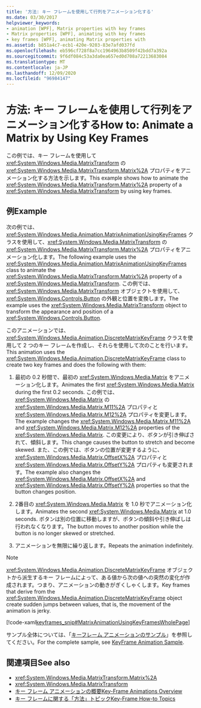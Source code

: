 ```yaml
---
title: '方法: キー フレームを使用して行列をアニメーション化する'
ms.date: 03/30/2017
helpviewer_keywords:
- animation [WPF], Matrix properties with key frames
- Matrix properties [WPF], animating with key frames
- key frames [WPF], animating Matrix properties with
ms.assetid: b851a4c7-ecb1-420e-9203-83e7afd037fd
ms.openlocfilehash: eb596cf728f8a7cc1964963b8509f42bdd7a392a
ms.sourcegitcommit: 9f6df084c53a3da0ea657ed0d708a72213683084
ms.translationtype: MT
ms.contentlocale: ja-JP
ms.lasthandoff: 12/09/2020
ms.locfileid: "96984147"
---
```

# <a name="how-to-animate-a-matrix-by-using-key-frames"></a><span data-ttu-id="8aeb0-102">方法: キー フレームを使用して行列をアニメーション化する</span><span class="sxs-lookup"><span data-stu-id="8aeb0-102">How to: Animate a Matrix by Using Key Frames</span></span>
<span data-ttu-id="8aeb0-103">この例では、キー フレームを使用して <xref:System.Windows.Media.MatrixTransform> の <xref:System.Windows.Media.MatrixTransform.Matrix%2A> プロパティをアニメーション化する方法を示します。</span><span class="sxs-lookup"><span data-stu-id="8aeb0-103">This example shows how to animate the <xref:System.Windows.Media.MatrixTransform.Matrix%2A> property of a <xref:System.Windows.Media.MatrixTransform> by using key frames.</span></span>  
  
## <a name="example"></a><span data-ttu-id="8aeb0-104">例</span><span class="sxs-lookup"><span data-stu-id="8aeb0-104">Example</span></span>  
 <span data-ttu-id="8aeb0-105">次の例では、<xref:System.Windows.Media.Animation.MatrixAnimationUsingKeyFrames> クラスを使用して、<xref:System.Windows.Media.MatrixTransform> の <xref:System.Windows.Media.MatrixTransform.Matrix%2A> プロパティをアニメーション化します。</span><span class="sxs-lookup"><span data-stu-id="8aeb0-105">The following example uses the <xref:System.Windows.Media.Animation.MatrixAnimationUsingKeyFrames> class to animate the <xref:System.Windows.Media.MatrixTransform.Matrix%2A> property of a <xref:System.Windows.Media.MatrixTransform>.</span></span> <span data-ttu-id="8aeb0-106">この例では、<xref:System.Windows.Media.MatrixTransform> オブジェクトを使用して、<xref:System.Windows.Controls.Button> の外観と位置を変換します。</span><span class="sxs-lookup"><span data-stu-id="8aeb0-106">The example uses the <xref:System.Windows.Media.MatrixTransform> object to transform the appearance and position of a <xref:System.Windows.Controls.Button>.</span></span>  
  
 <span data-ttu-id="8aeb0-107">このアニメーションでは、<xref:System.Windows.Media.Animation.DiscreteMatrixKeyFrame> クラスを使用して 2 つのキー フレームを作成し、それらを使用して次のことを行います。</span><span class="sxs-lookup"><span data-stu-id="8aeb0-107">This animation uses the <xref:System.Windows.Media.Animation.DiscreteMatrixKeyFrame> class to create two key frames and does the following with them:</span></span>  
  
1. <span data-ttu-id="8aeb0-108">最初の 0.2 秒間で、最初の <xref:System.Windows.Media.Matrix> をアニメーション化します。</span><span class="sxs-lookup"><span data-stu-id="8aeb0-108">Animates the first <xref:System.Windows.Media.Matrix> during the first 0.2 seconds.</span></span> <span data-ttu-id="8aeb0-109">この例では、<xref:System.Windows.Media.Matrix> の <xref:System.Windows.Media.Matrix.M11%2A> プロパティと <xref:System.Windows.Media.Matrix.M12%2A> プロパティを変更します。</span><span class="sxs-lookup"><span data-stu-id="8aeb0-109">The example changes the <xref:System.Windows.Media.Matrix.M11%2A> and <xref:System.Windows.Media.Matrix.M12%2A> properties of the <xref:System.Windows.Media.Matrix>.</span></span> <span data-ttu-id="8aeb0-110">この変更により、ボタンが引き伸ばされて、傾斜します。</span><span class="sxs-lookup"><span data-stu-id="8aeb0-110">This change causes the button to stretch and become skewed.</span></span> <span data-ttu-id="8aeb0-111">また、この例では、ボタンの位置が変更するように、<xref:System.Windows.Media.Matrix.OffsetX%2A> プロパティと <xref:System.Windows.Media.Matrix.OffsetY%2A> プロパティも変更されます。</span><span class="sxs-lookup"><span data-stu-id="8aeb0-111">The example also changes the <xref:System.Windows.Media.Matrix.OffsetX%2A> and <xref:System.Windows.Media.Matrix.OffsetY%2A> properties so that the button changes position.</span></span>  
  
2. <span data-ttu-id="8aeb0-112">2番目の <xref:System.Windows.Media.Matrix> を 1.0 秒でアニメーション化します。</span><span class="sxs-lookup"><span data-stu-id="8aeb0-112">Animates the second <xref:System.Windows.Media.Matrix> at 1.0 seconds.</span></span> <span data-ttu-id="8aeb0-113">ボタンは別の位置に移動しますが、ボタンの傾斜や引き伸ばしは行われなくなります。</span><span class="sxs-lookup"><span data-stu-id="8aeb0-113">The button moves to another position while the button is no longer skewed or stretched.</span></span>  
  
3. <span data-ttu-id="8aeb0-114">アニメーションを無限に繰り返します。</span><span class="sxs-lookup"><span data-stu-id="8aeb0-114">Repeats the animation indefinitely.</span></span>  
  
> [!NOTE]
> <span data-ttu-id="8aeb0-115"><xref:System.Windows.Media.Animation.DiscreteMatrixKeyFrame> オブジェクトから派生するキー フレームによって、ある値から次の値への突然の変化が作成されます。つまり、アニメーションの動きがぎくしゃくします。</span><span class="sxs-lookup"><span data-stu-id="8aeb0-115">Key frames that derive from the <xref:System.Windows.Media.Animation.DiscreteMatrixKeyFrame> object create sudden jumps between values, that is, the movement of the animation is jerky.</span></span>  
  
 [!code-xaml[keyframes_snip#MatrixAnimationUsingKeyFramesWholePage](~/samples/snippets/xaml/VS_Snippets_Wpf/keyframes_snip/XAML/MatrixAnimationUsingKeyFramesExample.xaml#matrixanimationusingkeyframeswholepage)]  
  
 <span data-ttu-id="8aeb0-116">サンプル全体については、「[キーフレーム アニメーションのサンプル](https://github.com/microsoft/WPF-Samples/tree/master/Animation/KeyFrameAnimation)」を参照してください。</span><span class="sxs-lookup"><span data-stu-id="8aeb0-116">For the complete sample, see [KeyFrame Animation Sample](https://github.com/microsoft/WPF-Samples/tree/master/Animation/KeyFrameAnimation).</span></span>  
  
## <a name="see-also"></a><span data-ttu-id="8aeb0-117">関連項目</span><span class="sxs-lookup"><span data-stu-id="8aeb0-117">See also</span></span>

- <xref:System.Windows.Media.MatrixTransform.Matrix%2A>
- <xref:System.Windows.Media.MatrixTransform>
- [<span data-ttu-id="8aeb0-118">キー フレーム アニメーションの概要</span><span class="sxs-lookup"><span data-stu-id="8aeb0-118">Key-Frame Animations Overview</span></span>](key-frame-animations-overview.md)
- [<span data-ttu-id="8aeb0-119">キー フレームに関する「方法」トピック</span><span class="sxs-lookup"><span data-stu-id="8aeb0-119">Key-Frame How-to Topics</span></span>](key-frame-animation-how-to-topics.md)

